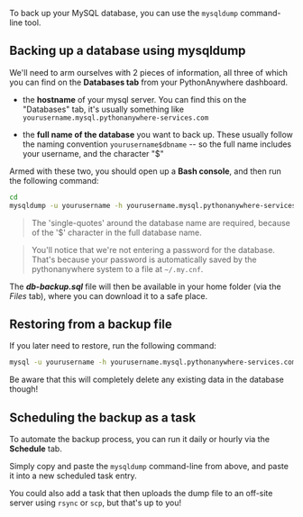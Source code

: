 
<!--
.. title: Backing up (and restoring) MySQL databases
.. slug: MySQLBackupRestore
.. date: 2016-02-26 14:35:28 UTC+01:00
.. tags:
.. category:
.. link:
.. description:
.. type: text
-->

To back up your MySQL database, you can use the `mysqldump` command-line tool.

## Backing up a database using mysqldump

We'll need to arm ourselves with 2 pieces of information, all three of which you can find on the **Databases tab** from your PythonAnywhere dashboard.

- the **hostname** of your mysql server.  You can find this on the "Databases" tab, it's usually something like `yourusername.mysql.pythonanywhere-services.com`

- the **full name of the database** you want to back up.  These usually follow the naming convention `yourusername$dbname`  -- so the full name includes your username, and the character "$"

Armed with these two, you should open up a **Bash console**, and then run the following command:

```bash
cd
mysqldump -u yourusername -h yourusername.mysql.pythonanywhere-services.com 'yourusername$dbname'  > db-backup.sql
```

> The 'single-quotes' around the database name are required, because of the '$' character in the full database name.

> You'll notice that we're not entering a password for the database.  That's because your password is automatically saved by the pythonanywhere system to a file at `~/.my.cnf`.


The ***db-backup.sql*** file will then be available in your home folder (via the
*Files* tab), where you can download it to a safe place.


## Restoring from a backup file

If you later need to restore, run the following command:

```bash
mysql -u yourusername -h yourusername.mysql.pythonanywhere-services.com 'yourusername$dbname'  < db-backup.sql
```

Be aware that this will completely delete any existing data in the database though! 


## Scheduling the backup as a task

To automate the backup process, you  can run it daily or hourly via the **Schedule** tab.

Simply copy and paste the `mysqldump` command-line from above, and paste it into a new scheduled task entry.

You could also add a task that then uploads the dump file to an off-site server
using `rsync` or `scp`, but that's up to you!


